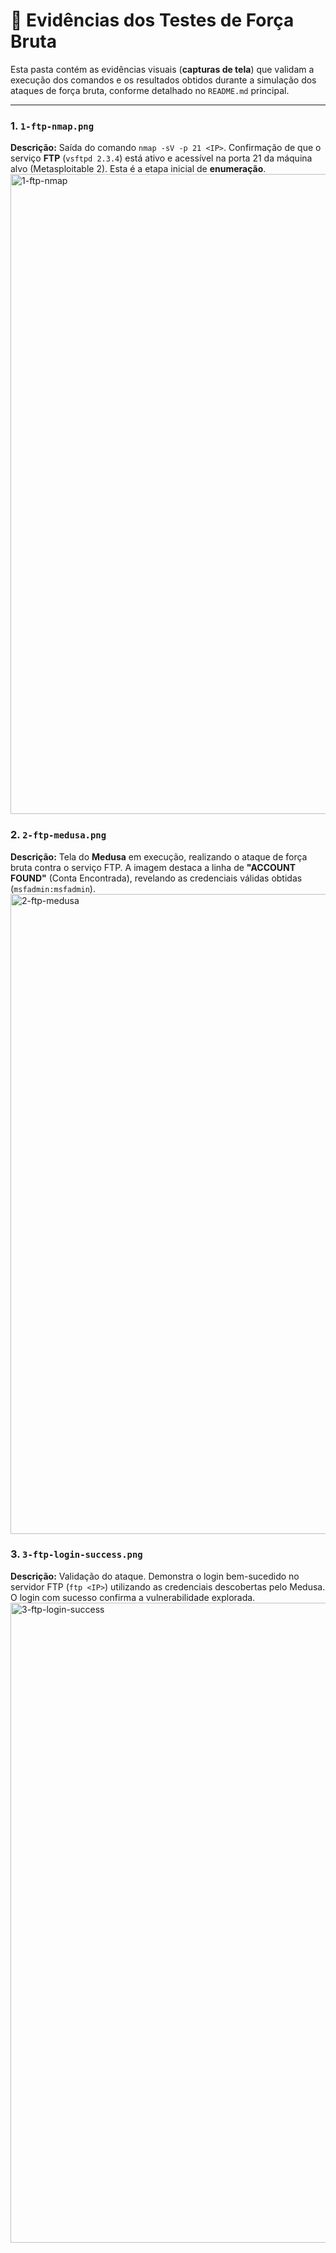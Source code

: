# 📸 Evidências dos Testes de Força Bruta

Esta pasta contém as evidências visuais (**capturas de tela**) que validam a execução dos comandos e os resultados obtidos durante a simulação dos ataques de força bruta, conforme detalhado no `README.md` principal.

---

### 1. `1-ftp-nmap.png`

**Descrição:** Saída do comando `nmap -sV -p 21 <IP>`. Confirmação de que o serviço **FTP** (`vsftpd 2.3.4`) está ativo e acessível na porta 21 da máquina alvo (Metasploitable 2). Esta é a etapa inicial de **enumeração**.
<img width="1024" height="1024" alt="1-ftp-nmap" src="https://github.com/user-attachments/assets/88789a9e-a73d-4cee-a99c-58dfcf04333b" />

### 2. `2-ftp-medusa.png`

**Descrição:** Tela do **Medusa** em execução, realizando o ataque de força bruta contra o serviço FTP. A imagem destaca a linha de **"ACCOUNT FOUND"** (Conta Encontrada), revelando as credenciais válidas obtidas (`msfadmin:msfadmin`).
<img width="1024" height="1024" alt="2-ftp-medusa" src="https://github.com/user-attachments/assets/6abd7e47-47d4-45d2-a16f-0b0ad229f902" />

### 3. `3-ftp-login-success.png`

**Descrição:** Validação do ataque. Demonstra o login bem-sucedido no servidor FTP (`ftp <IP>`) utilizando as credenciais descobertas pelo Medusa. O login com sucesso confirma a vulnerabilidade explorada.
<img width="1024" height="1024" alt="3-ftp-login-success" src="https://github.com/user-attachments/assets/a2199ec3-97d8-477f-b7a6-8bc42f0587d5" />


